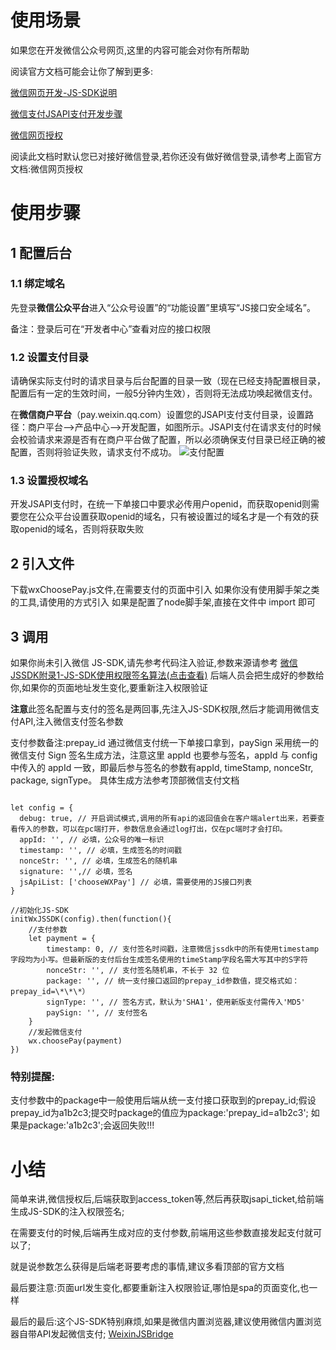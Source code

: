 # 使用场景


如果您在开发微信公众号网页,这里的内容可能会对你有所帮助

阅读官方文档可能会让你了解到更多:


[微信网页开发-JS-SDK说明](https://mp.weixin.qq.com/wiki?t=resource/res_main&id=mp1421141115) 

[微信支付JSAPI支付开发步骤](https://pay.weixin.qq.com/wiki/doc/api/jsapi.php?chapter=7_3)

[微信网页授权](https://mp.weixin.qq.com/wiki?t=resource/res_main&id=mp1421140842)

阅读此文档时默认您已对接好微信登录,若你还没有做好微信登录,请参考上面官方文档:微信网页授权

# 使用步骤


## 1 配置后台

### 1.1 绑定域名

   先登录**微信公众平台**进入“公众号设置”的“功能设置”里填写“JS接口安全域名”。
   
   备注：登录后可在“开发者中心”查看对应的接口权限

### 1.2 设置支付目录
请确保实际支付时的请求目录与后台配置的目录一致（现在已经支持配置根目录，配置后有一定的生效时间，一般5分钟内生效），否则将无法成功唤起微信支付。

在**微信商户平台**（pay.weixin.qq.com）设置您的JSAPI支付支付目录，设置路径：商户平台-->产品中心-->开发配置，如图所示。JSAPI支付在请求支付的时候会校验请求来源是否有在商户平台做了配置，所以必须确保支付目录已经正确的被配置，否则将验证失败，请求支付不成功。
![支付配置](https://pay.weixin.qq.com/wiki/doc/api/img/chapter7_3_1.png)


### 1.3 设置授权域名

开发JSAPI支付时，在统一下单接口中要求必传用户openid，而获取openid则需要您在公众平台设置获取openid的域名，只有被设置过的域名才是一个有效的获取openid的域名，否则将获取失败


## 2 引入文件

下载wxChoosePay.js文件,在需要支付的页面中引入
如果你没有使用脚手架之类的工具,请使用<script></script>的方式引入
如果是配置了node脚手架,直接在文件中 import 即可


## 3 调用
如果你尚未引入微信 JS-SDK,请先参考代码注入验证,参数来源请参考 [微信JSSDK附录1-JS-SDK使用权限签名算法(点击查看)](https://mp.weixin.qq.com/wiki?t=resource/res_main&id=mp1421141115#62)
后端人员会把生成好的参数给你,如果你的页面地址发生变化,要重新注入权限验证

**注意**此签名配置与支付的签名是两回事,先注入JS-SDK权限,然后才能调用微信支付API,注入微信支付签名参数

支付参数备注:prepay_id 通过微信支付统一下单接口拿到，paySign 采用统一的微信支付 Sign 签名生成方法，注意这里 appId 也要参与签名，appId 与 config 中传入的 appId 一致，即最后参与签名的参数有appId, timeStamp, nonceStr, package, signType。
具体生成方法参考顶部微信支付文档
```

let config = {
  debug: true, // 开启调试模式,调用的所有api的返回值会在客户端alert出来，若要查看传入的参数，可以在pc端打开，参数信息会通过log打出，仅在pc端时才会打印。
  appId: '', // 必填，公众号的唯一标识
  timestamp: '', // 必填，生成签名的时间戳
  nonceStr: '', // 必填，生成签名的随机串
  signature: '',// 必填，签名
  jsApiList: ['chooseWXPay'] // 必填，需要使用的JS接口列表
}

//初始化JS-SDK
initWxJSSDK(config).then(function(){
    //支付参数
    let payment = {
        timestamp: 0, // 支付签名时间戳，注意微信jssdk中的所有使用timestamp字段均为小写。但最新版的支付后台生成签名使用的timeStamp字段名需大写其中的S字符
        nonceStr: '', // 支付签名随机串，不长于 32 位
        package: '', // 统一支付接口返回的prepay_id参数值，提交格式如：prepay_id=\*\*\*）
        signType: '', // 签名方式，默认为'SHA1'，使用新版支付需传入'MD5'
        paySign: '', // 支付签名
    }
    //发起微信支付
    wx.choosePay(payment)
})
```
### 特别提醒:
支付参数中的package中一般使用后端从统一支付接口获取到的prepay_id;假设prepay_id为a1b2c3;提交时package的值应为package:'prepay_id=a1b2c3';
如果是package:'a1b2c3';会返回失败!!!

# 小结

简单来讲,微信授权后,后端获取到access_token等,然后再获取jsapi_ticket,给前端生成JS-SDK的注入权限签名;

在需要支付的时候,后端再生成对应的支付参数,前端用这些参数直接发起支付就可以了;

就是说参数怎么获得是后端老哥要考虑的事情,建议多看顶部的官方文档

最后要注意:页面url发生变化,都要重新注入权限验证,哪怕是spa的页面变化,也一样

最后的最后:这个JS-SDK特别麻烦,如果是微信内置浏览器,建议使用微信内置浏览器自带API发起微信支付; [WeixinJSBridge](../WeixinJSBridge)
